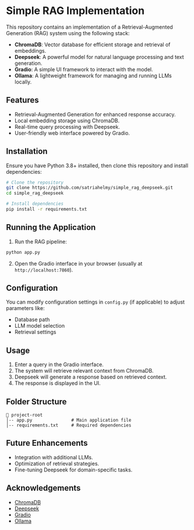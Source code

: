 # Simple RAG Implementation

This repository contains an implementation of a Retrieval-Augmented Generation (RAG) system using the following stack:

- **ChromaDB**: Vector database for efficient storage and retrieval of embeddings.
- **Deepseek**: A powerful model for natural language processing and text generation.
- **Gradio**: A simple UI framework to interact with the model.
- **Ollama**: A lightweight framework for managing and running LLMs locally.

## Features
- Retrieval-Augmented Generation for enhanced response accuracy.
- Local embedding storage using ChromaDB.
- Real-time query processing with Deepseek.
- User-friendly web interface powered by Gradio.

## Installation
Ensure you have Python 3.8+ installed, then clone this repository and install dependencies:

```bash
# Clone the repository
git clone https://github.com/satriahelmy/simple_rag_deepseek.git
cd simple_rag_deepseek

# Install dependencies
pip install -r requirements.txt
```

## Running the Application

1. Run the RAG pipeline:
```bash
python app.py
```

2. Open the Gradio interface in your browser (usually at `http://localhost:7860`).

## Configuration
You can modify configuration settings in `config.py` (if applicable) to adjust parameters like:
- Database path
- LLM model selection
- Retrieval settings

## Usage
1. Enter a query in the Gradio interface.
2. The system will retrieve relevant context from ChromaDB.
3. Deepseek will generate a response based on retrieved context.
4. The response is displayed in the UI.

## Folder Structure
```
📂 project-root
│-- app.py               # Main application file
│-- requirements.txt     # Required dependencies
```

## Future Enhancements
- Integration with additional LLMs.
- Optimization of retrieval strategies.
- Fine-tuning Deepseek for domain-specific tasks.

## Acknowledgements
- [ChromaDB](https://github.com/chroma-core/chroma)
- [Deepseek](https://deepseek.com/)
- [Gradio](https://www.gradio.app/)
- [Ollama](https://ollama.ai/)
